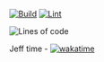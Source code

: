 [![Build](https://github.com/Tigerbotics7125/FRC2023/actions/workflows/CI.yaml/badge.svg?branch=main)](https://github.com/Tigerbotics7125/FRC2023/actions/workflows/CI.yaml) [![Lint](https://github.com/Tigerbotics7125/FRC2023/actions/workflows/Lint.yaml/badge.svg?branch=main)](https://github.com/Tigerbotics7125/FRC2023/actions/workflows/Lint.yaml)

![Lines of code](https://img.shields.io/tokei/lines/github/tigerbotics7125/frc2023)

Jeff time - [![wakatime](https://wakatime.com/badge/user/761572fc-9746-417a-af1d-cfb371ba2b2d/project/7e7a8947-7e48-4277-8a71-2e36c8828e55.svg)](https://wakatime.com/badge/user/761572fc-9746-417a-af1d-cfb371ba2b2d/project/7e7a8947-7e48-4277-8a71-2e36c8828e55)